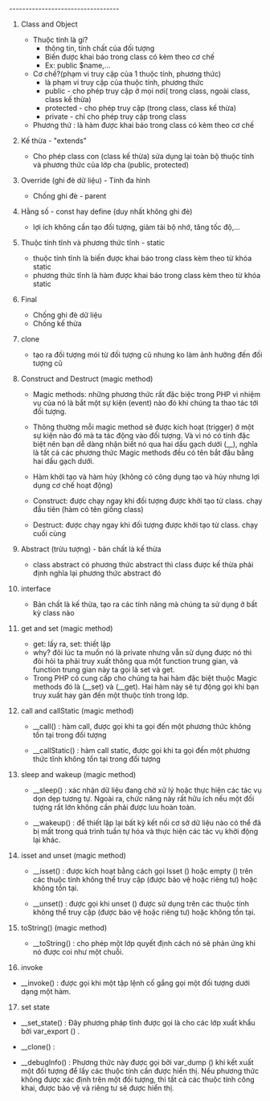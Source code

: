 <!-- LẬP TRÌNH HƯỚNG ĐỐI TƯỢNG (OOP) --> ----------------------------------

1. Class and Object

   - Thuộc tính là gí?
     - thông tin, tính chất của đối tượng
     - Biến được khai báo trong class có kèm theo cơ chế
     - Ex: public $name,...
   - Cơ chế?(phạm vi truy cập của 1 thuộc tính, phương thức)
     - là phạm vi truy cập của thuộc tính, phương thức
     - public - cho phép truy cập ở mọi nơi( trong class, ngoài class, class kế thừa)
     - protected - cho phép truy cập (trong class, class kế thừa)
     - private - chỉ cho phép truy cập trong class
   - Phương thứ : là hàm được khai báo trong class có kèm theo cơ chế

2. Kế thừa - "extends"

   - Cho phép class con (class kế thừa) sửa dụng lại toàn bộ thuộc tính và phương thức của lớp cha (public, protected)

3. Override (ghi đè dữ liệu) - Tính đa hình

   - Chống ghi đè - parent

4. Hằng số - const hay define (duy nhất không ghi đè)

   - lợi ích không cần tạo đối tượng, giảm tải bộ nhớ, tăng tốc độ,...

5. Thuộc tính tĩnh và phương thức tĩnh - static

   - thuộc tính tĩnh là biến được khai báo trong class kèm theo từ khóa static
   - phương thức tĩnh là hàm được khai báo trong class kèm theo từ khóa static

6. Final

   - Chống ghi đè dữ liệu
   - Chống kế thừa

7. clone

   - tạo ra đối tượng mói từ đối tượng cũ nhưng ko làm ảnh hưởng đến đối tượng cũ

8. Construct and Destruct (magic method)

   - Magic methods: những phương thức rất đặc biệc trong PHP vì nhiệm vụ của nó là bắt một sự kiện (event) nào đó khi chúng ta thao tác tới đối tượng.
   - Thông thường mỗi magic method sẽ được kích hoạt (trigger) ở một sự kiện nào đó mà ta tác động vào đối tượng. Và vì nó có tính đặc biệt nên bạn dễ dàng nhận biết nó qua hai dấu gạch dưới (\_\_), nghĩa là tất cả các phương thức Magic methods đều có tên bắt đầu bằng hai dấu gạch dưới.

   - Hàm khởi tạo và hàm hủy (không có công dụng tạo và hủy nhưng lợi dụng cơ chế hoạt động)
   - Construct: được chạy ngay khi đối tượng được khởi tạo từ class. chạy đầu tiên (hàm có tên giống class)
   - Destruct: được chạy ngay khi đối tượng được khởi tạo từ class. chạy cuối cùng

9. Abstract (trừu tượng) - bản chất là kế thừa

   - class abstract có phương thức abstract thì class được kế thừa phải định nghĩa lại phương thức abstract đó

10. interface

    - Bản chất là kế thừa, tạo ra các tính năng mà chúng ta sử dụng ở bất kỳ class nào

11. get and set (magic method)

    - get: lấy ra, set: thiết lập
    - why? đôi lúc ta muốn nó là private nhưng vẫn sử dụng được nó thì đòi hỏi ta phải truy xuất thông qua một function trung gian, và function trung gian này ta gọi là set và get.
    - Trong PHP có cung cấp cho chúng ta hai hàm đặc biệt thuộc Magic methods đó là (\_\_set) và (\_\_get). Hai hàm này sẽ tự động gọi khi bạn truy xuất hay gán đến một thuộc tính trong lớp.

12. call and callStatic (magic method)

    - \_\_call() : hàm call, được gọi khi ta gọi đến một phương thức không tồn tại trong đối tượng

    - \_\_callStatic() : hàm call static, được gọi khi ta gọi đến một phương thức tĩnh không tồn tại trong đối tượng

13. sleep and wakeup (magic method)

    - \_\_sleep() : xác nhận dữ liệu đang chờ xử lý hoặc thực hiện các tác vụ dọn dẹp tương tự. Ngoài ra, chức năng này rất hữu ích nếu một đối tượng rất lớn không cần phải được lưu hoàn toàn.

    - \_\_wakeup() : để thiết lập lại bất kỳ kết nối cơ sở dữ liệu nào có thể đã bị mất trong quá trình tuần tự hóa và thực hiện các tác vụ khởi động lại khác.

14. isset and unset (magic method)

    - \_\_isset() : được kích hoạt bằng cách gọi Isset () hoặc empty () trên các thuộc tính không thể truy cập (được bảo vệ hoặc riêng tư) hoặc không tồn tại.

    - \_\_unset() : được gọi khi unset () được sử dụng trên các thuộc tính không thể truy cập (được bảo vệ hoặc riêng tư) hoặc không tồn tại.

15. toString() (magic method)
    - \_\_toString() : cho phép một lớp quyết định cách nó sẽ phản ứng khi nó được coi như một chuỗi.
16. invoke

- \_\_invoke() : được gọi khi một tập lệnh cố gắng gọi một đối tượng dưới dạng một hàm.

17. set state

- \_\_set_state() : Đây phương pháp tĩnh được gọi là cho các lớp xuất khẩu bởi var_export () .

- \_\_clone() :

- \_\_debugInfo() : Phương thức này được gọi bởi var_dump () khi kết xuất một đối tượng để lấy các thuộc tính cần được hiển thị. Nếu phương thức không được xác định trên một đối tượng, thì tất cả các thuộc tính công khai, được bảo vệ và riêng tư sẽ được hiển thị.
